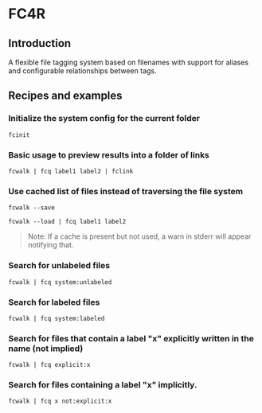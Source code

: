 # FC4R

## Introduction

A flexible file tagging system based on filenames with support for aliases and configurable relationships between tags.


## Recipes and examples

### Initialize the system config for the current folder

```
fcinit
```

### Basic usage to preview results into a folder of links

```
fcwalk | fcq label1 label2 | fclink
```

### Use cached list of files instead of traversing the file system

```
fcwalk --save
```

```
fcwalk --load | fcq label1 label2
```

> Note: If a cache is present but not used, a warn in stderr will appear
> notifying that.

### Search for unlabeled files

```
fcwalk | fcq system:unlabeled
```

### Search for labeled files

```
fcwalk | fcq system:labeled
```

### Search for files that contain a label "x" explicitly written in the name (not implied)

```
fcwalk | fcq explicit:x
```

### Search for files containing a label "x" implicitly.

```
fcwalk | fcq x not:explicit:x
```
